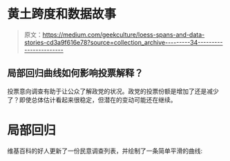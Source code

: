 # 黄土跨度和数据故事

> 原文：<https://medium.com/geekculture/loess-spans-and-data-stories-cd3a9f616e78?source=collection_archive---------34----------------------->

## 局部回归曲线如何影响投票解释？

投票意向调查有助于让公众了解政党的状况。政党的投票份额是增加了还是减少了？即使总体估计看起来很稳定，但潜在的变动可能还在继续。

# 局部回归

维基百科的好人更新了一份民意调查列表，并绘制了一条简单平滑的曲线: